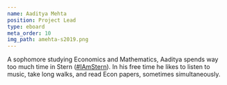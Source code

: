 ```yaml
---
name: Aaditya Mehta
position: Project Lead
type: eboard
meta_order: 10
img_path: amehta-s2019.png
---
```

A sophomore studying Economics and Mathematics, Aaditya spends way too much time in Stern ([#IAmStern][hashtag-i-am-stern]). In his free time he likes to listen to music, take long walks, and read Econ papers, sometimes simultaneously.

[hashtag-i-am-stern]: http://www.stern.nyu.edu/experience-stern
